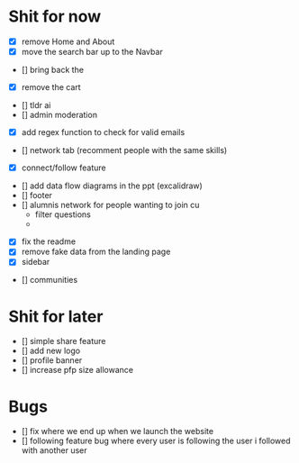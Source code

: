 # Shit for now
- [x] remove Home and About 
- [x] move the search bar up to the Navbar 
- [] bring back the 
- [x] remove the cart 
- [] tldr ai 
- [] admin moderation 
- [x] add regex function to check for valid emails 
- [] network tab (recomment people with the same skills)
- [x] connect/follow feature
- [] add data flow diagrams in the ppt (excalidraw)
- [] footer
- [] alumnis network for people wanting to join cu
    - filter questions
    - 
- [x] fix the readme
- [x] remove fake data from the landing page
- [x] sidebar
- [] communities

# Shit for later
- [] simple share feature
- [] add new logo
- [] profile banner
- [] increase pfp size allowance

# Bugs
- [] fix where we end up when we launch the website
- [] following feature bug where every user is following the user i followed with another user  
